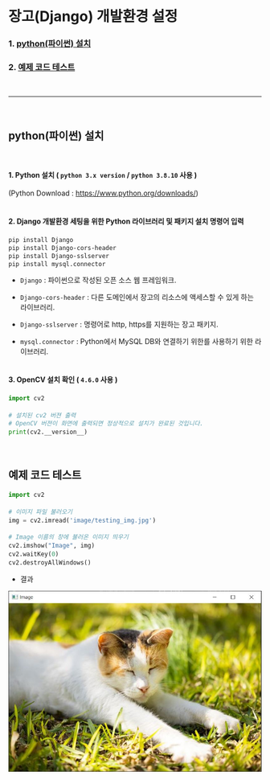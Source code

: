# 장고(Django) 개발환경 설정

### 1. [python(파이썬) 설치](#python(파이썬)-설치)
### 2. [예제 코드 테스트](#예제-코드-테스트)
<br/>

---
<br/>

## python(파이썬) 설치
<br/>

#### 1. Python 설치 ( `python 3.x version` / `python 3.8.10` 사용 )<br/>
(Python Download : https://www.python.org/downloads/)
<br/><br/>

#### 2. Django 개발환경 세팅을 위한 Python 라이브러리 및 패키지 설치 명령어 입력
```
pip install Django
pip install Django-cors-header
pip install Django-sslserver
pip install mysql.connector
```
* `Django` : 파이썬으로 작성된 오픈 소스 웹 프레임워크.

* `Django-cors-header` : 다른 도메인에서 장고의 리소스에 액세스할 수 있게 하는 라이브러리.

* `Django-sslserver` : 명령어로 http, https를 지원하는 장고 패키지.

* `mysql.connector` : Python에서 MySQL DB와 연결하기 위한를 사용하기 위한 라이브러리.
<br/><br/>

#### 3. OpenCV 설치 확인 ( `4.6.0` 사용 )
```py
import cv2

# 설치된 cv2 버젼 출력
# OpenCV 버젼이 화면에 출력되면 정상적으로 설치가 완료된 것입니다.
print(cv2.__version__)
```
<br/>

## 예제 코드 테스트
```py
import cv2

# 이미지 파일 불러오기
img = cv2.imread('image/testing_img.jpg')

# Image 이름의 창에 불러온 이미지 띄우기
cv2.imshow("Image", img)
cv2.waitKey(0)
cv2.destroyAllWindows()
```
* 결과

![Result](./image/result_img.jpg)